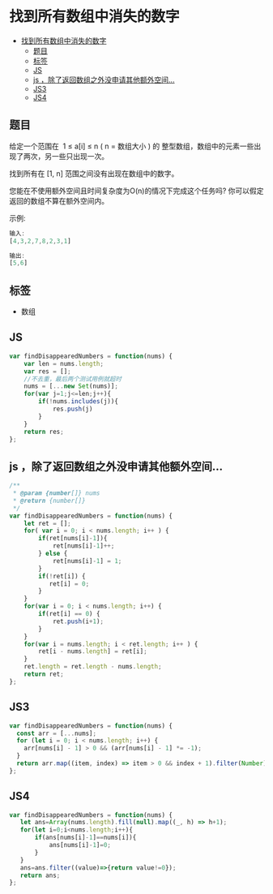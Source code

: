 找到所有数组中消失的数字
===
<!-- TOC -->

- [找到所有数组中消失的数字](#找到所有数组中消失的数字)
  - [题目](#题目)
  - [标签](#标签)
  - [JS](#JS)
  - [js ，除了返回数组之外没申请其他额外空间...](#js-除了返回数组之外没申请其他额外空间)
  - [JS3](#JS3)
  - [JS4](#JS4)

<!-- /TOC -->
## 题目
给定一个范围在  1 ≤ a[i] ≤ n ( n = 数组大小 ) 的 整型数组，数组中的元素一些出现了两次，另一些只出现一次。

找到所有在 [1, n] 范围之间没有出现在数组中的数字。

您能在不使用额外空间且时间复杂度为O(n)的情况下完成这个任务吗? 你可以假定返回的数组不算在额外空间内。

示例:
```js
输入:
[4,3,2,7,8,2,3,1]

输出:
[5,6]
```

## 标签
- 数组

## JS
```js
var findDisappearedNumbers = function(nums) {
    var len = nums.length;
    var res = [];
    //不去重，最后两个测试用例就超时
    nums = [...new Set(nums)];
    for(var j=1;j<=len;j++){
        if(!nums.includes(j)){
            res.push(j)
        }
    }
    return res;
};
```

## js ，除了返回数组之外没申请其他额外空间...
```js
/**
 * @param {number[]} nums
 * @return {number[]}
 */
var findDisappearedNumbers = function(nums) {
    let ret = [];
    for( var i = 0; i < nums.length; i++ ) {
        if(ret[nums[i]-1]){
            ret[nums[i]-1]++;
        } else {
            ret[nums[i]-1] = 1;
        }
        if(!ret[i]) {
           ret[i] = 0;
        }
    }
    for(var i = 0; i < nums.length; i++) {
        if(ret[i] == 0) {
            ret.push(i+1);
        }
    }
    for(var i = nums.length; i < ret.length; i++ ) {
        ret[i - nums.length] = ret[i];
    }
    ret.length = ret.length - nums.length;
    return ret;  
};
```

## JS3
```js
var findDisappearedNumbers = function(nums) {
  const arr = [...nums];
  for (let i = 0; i < nums.length; i++) {
    arr[nums[i] - 1] > 0 && (arr[nums[i] - 1] *= -1);
  }
  return arr.map((item, index) => item > 0 && index + 1).filter(Number);
};
```

## JS4
```js
var findDisappearedNumbers = function(nums) {
   let ans=Array(nums.length).fill(null).map((_, h) => h+1);
   for(let i=0;i<nums.length;i++){
       if(ans[nums[i]-1]==nums[i]){
           ans[nums[i]-1]=0;
       }
   }
   ans=ans.filter((value)=>{return value!=0});
   return ans;
};
```